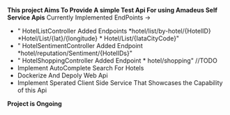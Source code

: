 **This project Aims To Provide A simple Test Api For using Amadeus Self Service Apis**
Currently Implemented EndPoints ->
*  " HotelListController Added Endpoints *hotel/list/by-hotel/{HotelID} *Hotel/List/{lat}/{longitude} * Hotel/List/{IataCityCode}"
*  " HotelSentimentController Added Endpoint *hotel/reputation/Sentiment/{HotelIDs}"
*  " HotelShoppingController Added Endpoint * hotel/shopping"
//TODO
  *  Implement AutoComplete Search For Hotels
  *  Dockerize And Depoly Web Api
  *  Implement Sperated Client Side Service That Showcases the Capability of this Api 

   **Project is Ongoing**
